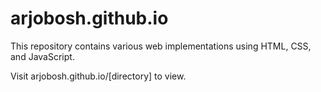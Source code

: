 # arjobosh.github.io

This repository contains various web implementations using HTML, CSS, and JavaScript.

Visit arjobosh.github.io/[directory] to view.
